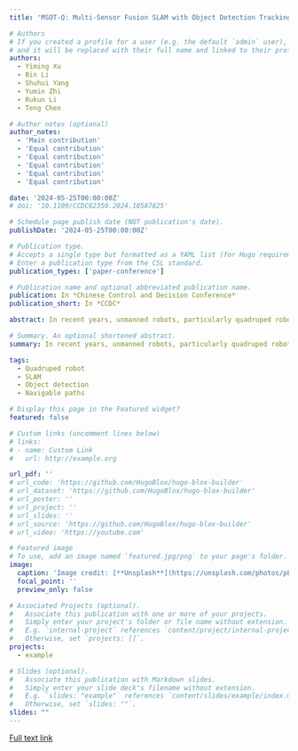 ```yaml
---
title: 'MSOT-Q: Multi-Sensor Fusion SLAM with Object Detection Tracking for Quadruped Robots'

# Authors
# If you created a profile for a user (e.g. the default `admin` user), write the username (folder name) here
# and it will be replaced with their full name and linked to their profile.
authors:
  - Yiming Xu
  - Bin Li
  - Shuhui Yang
  - Yumin Zhi
  - Rukun Li
  - Teng Chen

# Author notes (optional)
author_notes:
  - 'Main contribution'
  - 'Equal contribution'
  - 'Equal contribution'
  - 'Equal contribution'
  - 'Equal contribution'
  - 'Equal contribution'

date: '2024-05-25T00:00:00Z'
# doi: '10.1109/CCDC62350.2024.10587825'

# Schedule page publish date (NOT publication's date).
publishDate: '2024-05-25T00:00:00Z'

# Publication type.
# Accepts a single type but formatted as a YAML list (for Hugo requirements).
# Enter a publication type from the CSL standard.
publication_types: ['paper-conference']

# Publication name and optional abbreviated publication name.
publication: In *Chinese Control and Decision Conference*
publication_short: In *CCDC*

abstract: In recent years, unmanned robots, particularly quadruped robots, have attracted considerable attention owing to their remarkable mobility and payload capabilities. This paper introduces a system to enhance the autonomous perception of quadruped robots through object detection and map building. The primary goal is to improve target tracking and map construction capabilities. To enhance navigation proficiency in challenging environments, we employ a hierarchical controller integrating a proportional derivative control scheme with the model predictive control algorithm based on differential evolution. This controller is strategically crafted to navigate challenging environments effectively. The system underscores the fusion of data from various sensors for simultaneous localization and mapping applications, leading to precise map generation and accurate target tracking. Notably, the dynamic window approach algorithm is utilized to determine the optimal trajectory for target tracking, achieving a harmonious balance between traversability and target localization. Rigorous testing in a demanding simulation environment affirms the effectiveness of the proposed system in significantly improving both target tracking and map construction for the quadruped robot.

# Summary. An optional shortened abstract.
summary: In recent years, unmanned robots, particularly quadruped robots, have attracted considerable attention owing to their remarkable mobility and payload capabilities. This paper introduces a system to enhance the autonomous perception of quadruped robots through object detection and map building. The primary goal is to improve target tracking and map construction capabilities. To enhance navigation proficiency in challenging environments, we employ a hierarchical controller integrating a proportional derivative control scheme with the model predictive control algorithm based on differential evolution. This controller is strategically crafted to navigate challenging environments effectively. The system underscores the fusion of data from various sensors for simultaneous localization and mapping applications, leading to precise map generation and accurate target tracking. Notably, the dynamic window approach algorithm is utilized to determine the optimal trajectory for target tracking, achieving a harmonious balance between traversability and target localization. Rigorous testing in a demanding simulation environment affirms the effectiveness of the proposed system in significantly improving both target tracking and map construction for the quadruped robot.

tags:
  - Quadruped robot
  - SLAM
  - Object detection
  - Navigable paths

# Display this page in the Featured widget?
featured: false

# Custom links (uncomment lines below)
# links:
# - name: Custom Link
#   url: http://example.org

url_pdf: ''
# url_code: 'https://github.com/HugoBlox/hugo-blox-builder'
# url_dataset: 'https://github.com/HugoBlox/hugo-blox-builder'
# url_poster: ''
# url_project: ''
# url_slides: ''
# url_source: 'https://github.com/HugoBlox/hugo-blox-builder'
# url_video: 'https://youtube.com'

# Featured image
# To use, add an image named `featured.jpg/png` to your page's folder.
image:
  caption: 'Image credit: [**Unsplash**](https://unsplash.com/photos/pLCdAaMFLTE)'
  focal_point: ''
  preview_only: false

# Associated Projects (optional).
#   Associate this publication with one or more of your projects.
#   Simply enter your project's folder or file name without extension.
#   E.g. `internal-project` references `content/project/internal-project/index.md`.
#   Otherwise, set `projects: []`.
projects:
  - example

# Slides (optional).
#   Associate this publication with Markdown slides.
#   Simply enter your slide deck's filename without extension.
#   E.g. `slides: "example"` references `content/slides/example/index.md`.
#   Otherwise, set `slides: ""`.
slides: ""
---
```


<!-- {{% callout note %}}
Click the _Cite_ button above to demo the feature to enable visitors to import publication metadata into their reference management software.
{{% /callout %}}

{{% callout note %}}
Create your slides in Markdown - click the _Slides_ button to check out the example.
{{% /callout %}}

Add the publication's **full text** or **supplementary notes** here. You can use rich formatting such as including [code, math, and images](https://docs.hugoblox.com/content/writing-markdown-latex/). -->

[Full text link](https://ieeexplore.ieee.org/document/10587825)
